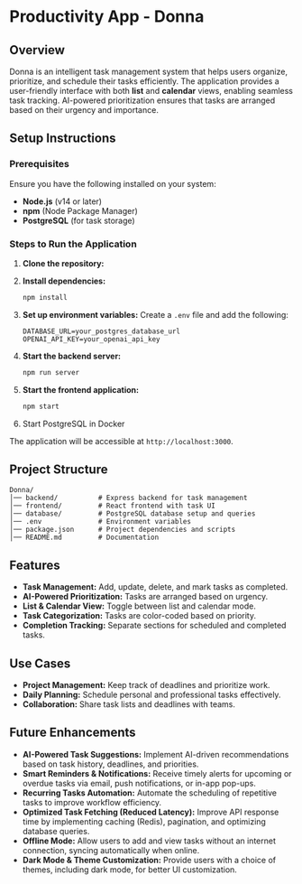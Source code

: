 # Productivity App - Donna

## Overview
Donna is an intelligent task management system that helps users organize, prioritize, and schedule their tasks efficiently. The application provides a user-friendly interface with both **list** and **calendar** views, enabling seamless task tracking. AI-powered prioritization ensures that tasks are arranged based on their urgency and importance.

## Setup Instructions
### Prerequisites
Ensure you have the following installed on your system:
- **Node.js** (v14 or later)
- **npm** (Node Package Manager)
- **PostgreSQL** (for task storage)

### Steps to Run the Application
1. **Clone the repository:**

2. **Install dependencies:**
   ```sh
   npm install
   ```

3. **Set up environment variables:**
   Create a `.env` file and add the following:
   ```env
   DATABASE_URL=your_postgres_database_url
   OPENAI_API_KEY=your_openai_api_key
   ```

4. **Start the backend server:**
   ```sh
   npm run server
   ```

5. **Start the frontend application:**
   ```sh
   npm start
   ```
6. Start PostgreSQL in Docker

The application will be accessible at `http://localhost:3000`.

## Project Structure
```
Donna/
│── backend/          # Express backend for task management
│── frontend/         # React frontend with task UI
│── database/         # PostgreSQL database setup and queries
│── .env              # Environment variables
│── package.json      # Project dependencies and scripts
│── README.md         # Documentation
```

## Features
- **Task Management:** Add, update, delete, and mark tasks as completed.
- **AI-Powered Prioritization:** Tasks are arranged based on urgency.
- **List & Calendar View:** Toggle between list and calendar mode.
- **Task Categorization:** Tasks are color-coded based on priority.
- **Completion Tracking:** Separate sections for scheduled and completed tasks.

## Use Cases
- **Project Management:** Keep track of deadlines and prioritize work.
- **Daily Planning:** Schedule personal and professional tasks effectively.
- **Collaboration:** Share task lists and deadlines with teams.

## Future Enhancements
- **AI-Powered Task Suggestions:** Implement AI-driven recommendations based on task history, deadlines, and priorities.
- **Smart Reminders & Notifications:** Receive timely alerts for upcoming or overdue tasks via email, push notifications, or in-app pop-ups.
- **Recurring Tasks Automation:** Automate the scheduling of repetitive tasks to improve workflow efficiency.
- **Optimized Task Fetching (Reduced Latency):** Improve API response time by implementing caching (Redis), pagination, and optimizing database queries.
- **Offline Mode:** Allow users to add and view tasks without an internet connection, syncing automatically when online.
- **Dark Mode & Theme Customization:** Provide users with a choice of themes, including dark mode, for better UI customization.
